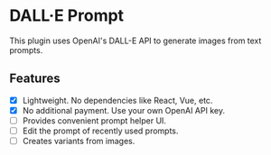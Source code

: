 # DALL·E Prompt

This plugin uses OpenAI's DALL-E API to generate images from text prompts.

## Features

- [x] Lightweight. No dependencies like React, Vue, etc.
- [x] No additional payment. Use your own OpenAI API key.
- [ ] Provides convenient prompt helper UI.
- [ ] Edit the prompt of recently used prompts.
- [ ] Creates variants from images.
